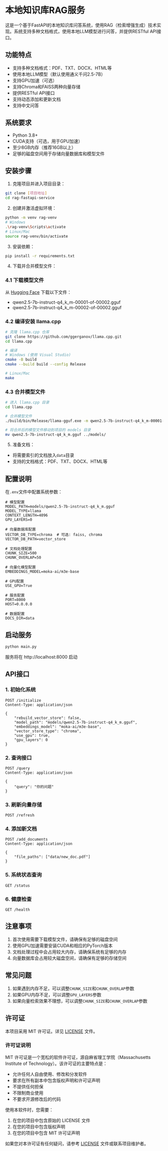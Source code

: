 # 本地知识库RAG服务

这是一个基于FastAPI的本地知识库问答系统，使用RAG（检索增强生成）技术实现。系统支持多种文档格式，使用本地LLM模型进行问答，并提供RESTful API接口。

## 功能特点

- 支持多种文档格式：PDF、TXT、DOCX、HTML等
- 使用本地LLM模型（默认使用通义千问2.5-7B）
- 支持GPU加速（可选）
- 支持Chroma和FAISS两种向量存储
- 提供RESTful API接口
- 支持动态添加和更新文档
- 支持中文问答

## 系统要求

- Python 3.8+
- CUDA支持（可选，用于GPU加速）
- 至少8GB内存（推荐16GB以上）
- 足够的磁盘空间用于存储向量数据库和模型文件

## 安装步骤

1. 克隆项目并进入项目目录：
```bash
git clone [项目地址]
cd rag-fastapi-service
```

2. 创建并激活虚拟环境：
```bash
python -m venv rag-venv
# Windows
.\rag-venv\Scripts\activate
# Linux/Mac
source rag-venv/bin/activate
```

3. 安装依赖：
```bash
pip install -r requirements.txt
```

4. 下载并合并模型文件：

### 4.1 下载模型文件
从 [Hugging Face](https://huggingface.co/Qwen/Qwen2.5-7B-Instruct-GGUF/tree/main) 下载以下文件：
- qwen2.5-7b-instruct-q4_k_m-00001-of-00002.gguf
- qwen2.5-7b-instruct-q4_k_m-00002-of-00002.gguf

### 4.2 编译安装 llama.cpp
```bash
# 克隆 llama.cpp 仓库
git clone https://github.com/ggerganov/llama.cpp.git
cd llama.cpp

# 编译
# Windows (使用 Visual Studio)
cmake -B build
cmake --build build --config Release

# Linux/Mac
make
```

### 4.3 合并模型文件
```bash
# 进入 llama.cpp 目录
cd llama.cpp

# 合并模型文件
./build/bin/Release/llama-gguf.exe -m qwen2.5-7b-instruct-q4_k_m-00001-of-00002.gguf -m qwen2.5-7b-instruct-q4_k_m-00002-of-00002.gguf -o qwen2.5-7b-instruct-q4_k_m.gguf

# 将合并后的模型文件移动到项目的 models 目录
mv qwen2.5-7b-instruct-q4_k_m.gguf ../models/
```

5. 准备文档：
- 将需要索引的文档放入`data`目录
- 支持的文档格式：PDF、TXT、DOCX、HTML等

## 配置说明

在`.env`文件中配置系统参数：

```env
# 模型配置
MODEL_PATH=models/qwen2.5-7b-instruct-q4_k_m.gguf
MODEL_TYPE=llama
CONTEXT_LENGTH=4096
GPU_LAYERS=0

# 向量数据库配置
VECTOR_DB_TYPE=chroma  # 可选: faiss, chroma
VECTOR_DB_PATH=vector_store

# 文档处理配置
CHUNK_SIZE=500
CHUNK_OVERLAP=50

# 向量化模型配置
EMBEDDINGS_MODEL=moka-ai/m3e-base

# GPU配置
USE_GPU=True

# 服务配置
PORT=8000
HOST=0.0.0.0

# 数据配置
DOCS_DIR=data
```

## 启动服务

```bash
python main.py
```

服务将在 http://localhost:8000 启动

## API接口

### 1. 初始化系统
```http
POST /initialize
Content-Type: application/json

{
    "rebuild_vector_store": false,
    "model_path": "models/qwen2.5-7b-instruct-q4_k_m.gguf",
    "embeddings_model": "moka-ai/m3e-base",
    "vector_store_type": "chroma",
    "use_gpu": true,
    "gpu_layers": 0
}
```

### 2. 查询接口
```http
POST /query
Content-Type: application/json

{
    "query": "你的问题"
}
```

### 3. 刷新向量存储
```http
POST /refresh
```

### 4. 添加新文档
```http
POST /add_documents
Content-Type: application/json

{
    "file_paths": ["data/new_doc.pdf"]
}
```

### 5. 系统状态查询
```http
GET /status
```

### 6. 健康检查
```http
GET /health
```

## 注意事项

1. 首次使用需要下载模型文件，请确保有足够的磁盘空间
2. 使用GPU加速需要安装CUDA和相应的PyTorch版本
3. 文档处理过程中会占用较大内存，请确保系统有足够的内存
4. 向量数据库会占用较大磁盘空间，请确保有足够的存储空间

## 常见问题

1. 如果遇到内存不足，可以调整`CHUNK_SIZE`和`CHUNK_OVERLAP`参数
2. 如果GPU内存不足，可以调整`GPU_LAYERS`参数
3. 如果向量检索效果不理想，可以调整`CHUNK_SIZE`和`CHUNK_OVERLAP`参数

## 许可证

本项目采用 MIT 许可证。详见 [LICENSE](LICENSE) 文件。

### 许可证说明

MIT 许可证是一个宽松的软件许可证，源自麻省理工学院（Massachusetts Institute of Technology）。该许可证的主要特点是：

- 允许任何人自由使用、修改和分发软件
- 要求在所有副本中包含版权声明和许可证声明
- 不提供任何担保
- 不限制商业使用
- 不要求开源修改后的代码

使用本软件时，您需要：

1. 在您的项目中包含原始的 LICENSE 文件
2. 在您的项目中包含版权声明
3. 在您的项目中包含 MIT 许可证声明

如果您对本许可证有任何疑问，请参考 [LICENSE](LICENSE) 文件或联系项目维护者。 